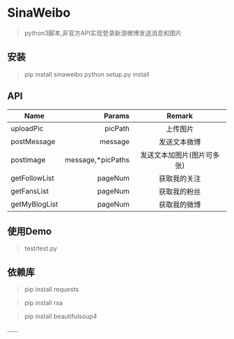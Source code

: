 # SinaWeibo
>python3脚本,非官方API实现登录新浪微博发送消息和图片

## 安装
> pip install sinaweibo
>python setup.py install

## API
| Name|Params|Remark|
| --------   | -----:  | :----: |
| uploadPic  | picPath                |上传图片|
| postMessage| message                |发送文本微博|
| postImage  | message,*picPaths      |发送文本加图片(图片可多张)|
| getFollowList  | pageNum      |获取我的关注|
| getFansList  | pageNum      |获取我的粉丝|
| getMyBlogList  | pageNum      |获取我的微博|

## 使用Demo
>test/test.py

## 依赖库
>pip install requests

>pip install rsa

>pip install beautifulsoup4

......




